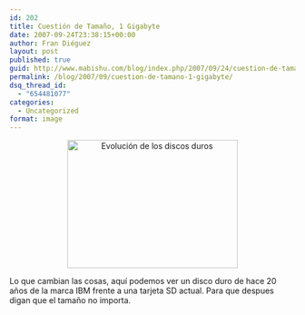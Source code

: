```yaml
---
id: 202
title: Cuestión de Tamaño, 1 Gigabyte
date: 2007-09-24T23:38:15+00:00
author: Fran Diéguez
layout: post
published: true
guid: http://www.mabishu.com/blog/index.php/2007/09/24/cuestion-de-tamano-1-gigabyte/
permalink: /blog/2007/09/cuestion-de-tamano-1-gigabyte/
dsq_thread_id:
  - "654481077"
categories:
  - Uncategorized
format: image
---
```

<p style="text-align: center;" align="left"><a href="/assets/2007/09/evolucion1gb.jpg"><img class="size-medium wp-image-201 aligncenter" alt="Evolución de los discos duros" src="/assets/2007/09/evolucion1gb-300x226.jpg" width="300" height="226" /></a></p>
<p style="text-align: left;" align="left">Lo que cambian las cosas, aquí podemos ver un disco duro de hace 20 años de la marca IBM frente a una tarjeta SD actual. Para que despues digan que el tamaño no importa.</p>
